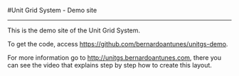 #Unit Grid System - Demo site

***

This is the demo site of the Unit Grid System.

To get the code, access https://github.com/bernardoantunes/unitgs-demo.

For more information go to http://unitgs.bernardoantunes.com, there you can see the video that explains step by step how to create this layout.